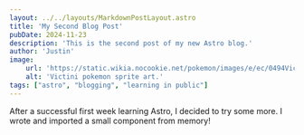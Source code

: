 ```yaml
---
layout: ../../layouts/MarkdownPostLayout.astro
title: 'My Second Blog Post'
pubDate: 2024-11-23
description: 'This is the second post of my new Astro blog.'
author: 'Justin'
image:
    url: 'https://static.wikia.nocookie.net/pokemon/images/e/ec/0494Victini_XY_anime.png'
    alt: 'Victini pokemon sprite art.'
tags: ["astro", "blogging", "learning in public"]
---
```

After a successful first week learning Astro, I decided to try some more. I wrote and imported a small component from memory!